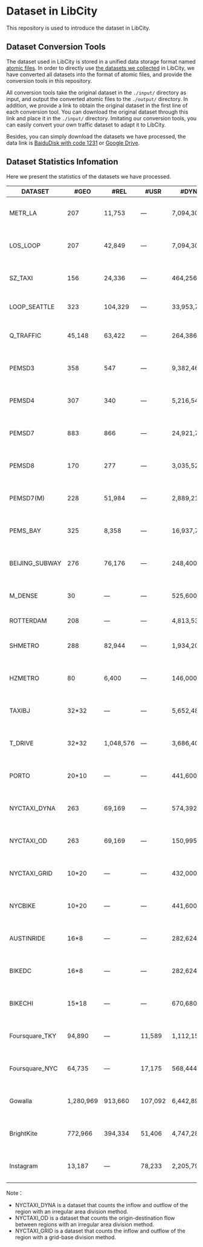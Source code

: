 # Dataset in LibCity

This repository is used to introduce the dataset in LibCity.

## Dataset Conversion Tools

The dataset used in LibCity is stored in a unified data storage format named [atomic files](https://bigscity-libcity-docs.readthedocs.io/en/latest/user_guide/data/atomic_files.html). In order to directly use [the datasets we collected](https://bigscity-libcity-docs.readthedocs.io/en/latest/user_guide/data/raw_data.html) in LibCity, we have converted all datasets into the format of atomic files, and provide the conversion tools in this repository.

All conversion tools take the original dataset in the `./input/` directory as input, and output the converted atomic files to the `./output/` directory. In addition, we provide a link to obtain the original dataset in the first line of each conversion tool. You can download the original dataset through this link and place it in the `./input/` directory. Imitating our conversion tools, you can easily convert your own traffic dataset to adapt it to LibCity.

Besides, you can simply download the datasets we have processed, the data link is [BaiduDisk with code 1231](https://pan.baidu.com/s/1qEfcXBO-QwZfiT0G3IYMpQ) or [Google Drive](https://drive.google.com/drive/folders/1g5v2Gq1tkOq8XO0HDCZ9nOTtRpB6-gPe?usp=sharing).

## Dataset Statistics Infomation

Here we present the statistics of the  datasets we have processed.

| DATASET        | #GEO      | #REL      | #USR    | #DYNA       | PLACE                       | DURATION                         | INTERVAL |
| -------------- | --------- | --------- | ------- | ----------- | --------------------------- | -------------------------------- | -------- |
| METR_LA        | 207       | 11,753    | —       | 7,094,304   | Los Angeles, USA            | Mar. 1, 2012 -   Jun. 27, 2012   | 5min     |
| LOS_LOOP       | 207       | 42,849    | —       | 7,094,304   | Los Angeles, USA            | Mar. 1, 2012 -   Jun. 27, 2012   | 5min     |
| SZ_TAXI        | 156       | 24,336    | —       | 464,256     | Shenzhen, China             | Jan. 1, 2015 -   Jan. 31, 2015   | 15min    |
| LOOP_SEATTLE   | 323       | 104,329   | —       | 33,953,760  | Greater Seattle   Area, USA | over the entirely   of 2015      | 5min     |
| Q_TRAFFIC      | 45,148    | 63,422    | —       | 264,386,688 | Beijing, China              | Apr. 1, 2017 - May 31, 2017      | 15min    |
| PEMSD3         | 358       | 547       | —       | 9,382,464   | California, USA             | Sept. 1, 2018 -   Nov. 30, 2018  | 5min     |
| PEMSD4         | 307       | 340       | —       | 5,216,544   | San Francisco Bay Area, USA | Jan. 1, 2018 -   Feb. 28, 2018   | 5min     |
| PEMSD7         | 883       | 866       | —       | 24,921,792  | California, USA             | Jul. 1, 2016 -   Aug. 31, 2016   | 5min     |
| PEMSD8         | 170       | 277       | —       | 3,035,520   | San Bernardino Area, USA    | Jul. 1, 2016 -   Aug. 31, 2016   | 5min     |
| PEMSD7(M)      | 228       | 51,984    | —       | 2,889,216   | California, USA             | weekdays of May   and June, 2012 | 5min     |
| PEMS_BAY       | 325       | 8,358     | —       | 16,937,700  | San Francisco Bay Area, USA | Jan. 1, 2017 -   Jun. 30, 2017   | 5min     |
| BEIJING_SUBWAY | 276       | 76,176    | —       | 248,400     | Beijing, China              | Feb. 29, 2016 -   Apr. 3, 2016   | 30min    |
| M_DENSE        | 30        | —         | —       | 525,600     | Madrid, Spain               | Jan. 1, 2018 -   Dec. 21, 2019   | 60min    |
| ROTTERDAM      | 208       | —         | —       | 4,813,536   | Rotterdam, Holland          | 135 days of 2018                 | 2min     |
| SHMETRO        | 288       | 82,944    | —       | 1,934,208   | Shanghai, China             | Jul. 1, 2016 -   Sept. 30, 2016  | 15min    |
| HZMETRO        | 80        | 6,400     | —       | 146,000     | Hangzhou, China             | Jan. 1, 2019 - Jan. 25, 2019     | 15min    |
| TAXIBJ         | 32*32     | —         | —       | 5,652,480   | Beijing, China              | Mar. 1, 2015 -   Jun. 30, 2015   | 30min    |
| T_DRIVE        | 32*32     | 1,048,576 | —       | 3,686,400   | Beijing, China              | Feb. 1, 2015 -   Jun. 30, 2015   | 60min    |
| PORTO          | 20*10     | —         | —       | 441,600     | Porto, Portugal             | Jul. 1, 2013 -   Sept. 30, 2013  | 60min    |
| NYCTAXI_DYNA   | 263       | 69,169    | —       | 574,392     | New York, USA               | Jan. 1, 2020 - Mar. 30, 2020     | 60min    |
| NYCTAXI_OD     | 263       | 69,169    | —       | 150,995,927 | New York, USA               | Apr. 1, 2020 - Jun. 30, 2020     | 60min    |
| NYCTAXI_GRID   | 10*20     | —         | —       | 432,000     | New York, USA               | Jan. 1, 2014 -   Mar. 31, 2014   | 60min    |
| NYCBIKE        | 10*20     | —         | —       | 441,600     | New York, USA               | Jul. 1, 2020 -   Sept. 30, 2020  | 60min    |
| AUSTINRIDE     | 16*8      | —         | —       | 282,624     | Austin, USA                 | Jul. 1, 2016 -   Sept. 30, 2016  | 60min    |
| BIKEDC         | 16*8      | —         | —       | 282,624     | Washington, USA             | Jul. 1, 2020 -   Sept. 30, 2020  | 60min    |
| BIKECHI        | 15*18     | —         | —       | 670,680     | Chicago, USA                | Jul. 1, 2020 -   Sept. 30, 2020  | 60min    |
| Foursquare_TKY | 94,890    | —         | 11,589  | 1,112,156   | Tokyo, Japan                | Apr. 3, 2012 -   Sep. 16, 2013   | —        |
| Foursquare_NYC | 64,735    | —         | 17,175  | 568,444     | New York, USA               | Apr. 3, 2012 -   Sep. 16, 2013   | —        |
| Gowalla        | 1,280,969 | 913,660   | 107,092 | 6,442,892   | Global                      | Feb. 4, 2009 -   Oct. 23, 2010   | —        |
| BrightKite     | 772,966   | 394,334   | 51,406  | 4,747,287   | Global                      | Mar. 21, 2008 -   Oct. 18, 2010  | —        |
| Instagram      | 13,187    | —         | 78,233  | 2,205,794   | New York, USA               | Jun. 15, 2011 -   Nov. 8, 2016   | —        |

Note：

- NYCTAXI_DYNA is a dataset that counts the inflow and outflow of the region with an irregular area division method.
- NYCTAXI_OD is a dataset that counts the origin-destination flow between regions with an irregular area division method.
- NYCTAXI_GRID is a dataset that counts the inflow and outflow of the region with a grid-base division method.